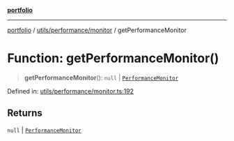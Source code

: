 [**portfolio**](../../../../README.md)

***

[portfolio](../../../../modules.md) / [utils/performance/monitor](../README.md) / getPerformanceMonitor

# Function: getPerformanceMonitor()

> **getPerformanceMonitor**(): `null` \| [`PerformanceMonitor`](../classes/PerformanceMonitor.md)

Defined in: [utils/performance/monitor.ts:192](https://github.com/tnorlund/Portfolio/blob/6c13aedd61ae014cebdd0e7a21ad3d67481c3dd8/portfolio/utils/performance/monitor.ts#L192)

## Returns

`null` \| [`PerformanceMonitor`](../classes/PerformanceMonitor.md)

